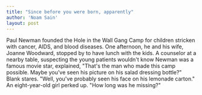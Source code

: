 ```yaml
---
title: "Since before you were born, apparently"
author: 'Noam Sain'
layout: post
---
```


Paul Newman founded the Hole in the Wall Gang Camp for children stricken with cancer, AIDS, and blood diseases. One afternoon, he and his wife, Joanne Woodward, stopped by to have lunch with the kids. A counselor at a nearby table, suspecting the young patients wouldn't know Newman was a famous movie star, explained, "That's the man who made this camp possible. Maybe you've seen his picture on his salad dressing bottle?" Blank stares. "Well, you've probably seen his face on his lemonade carton." An eight-year-old girl perked up. "How long was he missing?"